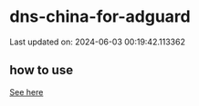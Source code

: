 # dns-china-for-adguard

Last updated on: 2024-06-03 00:19:42.113362

## how to use

[See here](https://github.com/AdguardTeam/AdGuardHome/wiki/Configuration#upstreams-from-file)